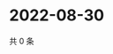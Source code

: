 # 2022-08-30

共 0 条

<!-- BEGIN WEIBO -->
<!-- 最后更新时间 Tue Aug 30 2022 03:00:54 GMT+0800 (China Standard Time) -->

<!-- END WEIBO -->
